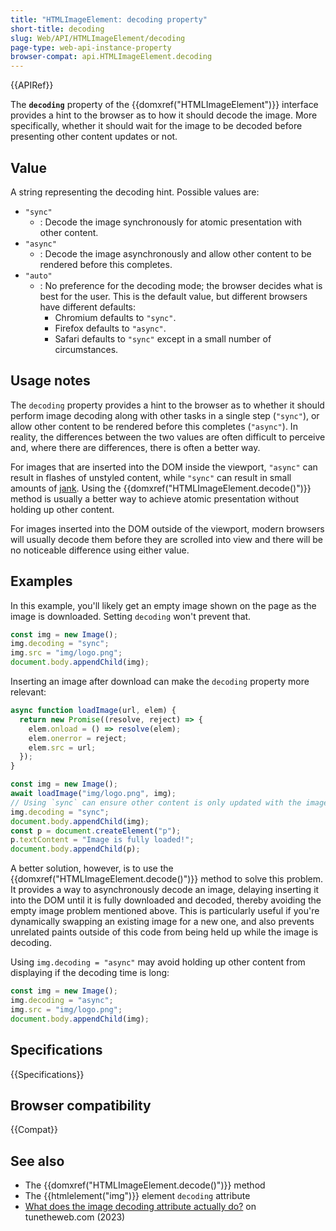 ```yaml
---
title: "HTMLImageElement: decoding property"
short-title: decoding
slug: Web/API/HTMLImageElement/decoding
page-type: web-api-instance-property
browser-compat: api.HTMLImageElement.decoding
---
```


{{APIRef}}

The **`decoding`** property of the {{domxref("HTMLImageElement")}} interface provides a hint to the browser as to how it should decode the image. More specifically, whether it should wait for the image to be decoded before presenting other content updates or not.

## Value

A string representing the decoding hint. Possible values are:

- `"sync"`
  - : Decode the image synchronously for atomic presentation with other content.
- `"async"`
  - : Decode the image asynchronously and allow other content to be rendered before this completes.
- `"auto"`
  - : No preference for the decoding mode; the browser decides what is best for the user. This is the default value, but different browsers have different defaults:
    - Chromium defaults to `"sync"`.
    - Firefox defaults to `"async"`.
    - Safari defaults to `"sync"` except in a small number of circumstances.

## Usage notes

The `decoding` property provides a hint to the browser as to whether it should perform image decoding along with other tasks in a single step (`"sync"`), or allow other content to be rendered before this completes (`"async"`). In reality, the differences between the two values are often difficult to perceive and, where there are differences, there is often a better way.

For images that are inserted into the DOM inside the viewport, `"async"` can result in flashes of unstyled content, while `"sync"` can result in small amounts of [jank](/en-US/docs/Glossary/Jank). Using the {{domxref("HTMLImageElement.decode()")}} method is usually a better way to achieve atomic presentation without holding up other content.

For images inserted into the DOM outside of the viewport, modern browsers will usually decode them before they are scrolled into view and there will be no noticeable difference using either value.

## Examples

In this example, you'll likely get an empty image shown on the page as the image is downloaded. Setting `decoding` won't prevent that.

```js
const img = new Image();
img.decoding = "sync";
img.src = "img/logo.png";
document.body.appendChild(img);
```

Inserting an image after download can make the `decoding` property more relevant:

```js
async function loadImage(url, elem) {
  return new Promise((resolve, reject) => {
    elem.onload = () => resolve(elem);
    elem.onerror = reject;
    elem.src = url;
  });
}

const img = new Image();
await loadImage("img/logo.png", img);
// Using `sync` can ensure other content is only updated with the image
img.decoding = "sync";
document.body.appendChild(img);
const p = document.createElement("p");
p.textContent = "Image is fully loaded!";
document.body.appendChild(p);
```

A better solution, however, is to use the {{domxref("HTMLImageElement.decode()")}} method to solve this problem. It provides a way to asynchronously decode an image, delaying inserting it into the DOM until it is fully downloaded and decoded, thereby avoiding the empty image problem mentioned above. This is particularly useful if you're dynamically swapping an existing image for a new one, and also prevents unrelated paints outside of this code from being held up while the image is decoding.

Using `img.decoding = "async"` may avoid holding up other content from displaying if the decoding time is long:

```js
const img = new Image();
img.decoding = "async";
img.src = "img/logo.png";
document.body.appendChild(img);
```

## Specifications

{{Specifications}}

## Browser compatibility

{{Compat}}

## See also

- The {{domxref("HTMLImageElement.decode()")}} method
- The {{htmlelement("img")}} element `decoding` attribute
- [What does the image decoding attribute actually do?](https://www.tunetheweb.com/blog/what-does-the-image-decoding-attribute-actually-do/) on tunetheweb.com (2023)
